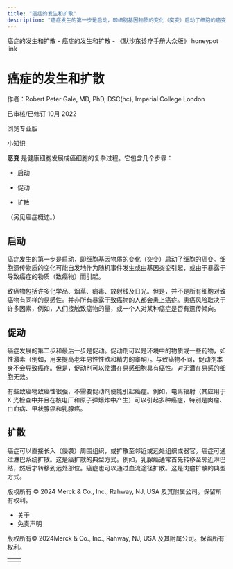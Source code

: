 ```yaml
---
title: "癌症的发生和扩散"
description: "癌症发生的第一步是启动，即细胞基因物质的变化（突变）启动了细胞的癌变。细胞遗传物质的变化可能自发地作为随机事件发生或由基因突变引起，或由于暴露于导致癌症的物质（致癌物）而引起。"
---
```


﻿癌症的发生和扩散 \- 癌症的发生和扩散 \- 《默沙东诊疗手册大众版》 honeypot link

# 癌症的发生和扩散

作者：Robert Peter Gale, MD, PhD, DSC(hc), Imperial College London

已审核/已修订 10月 2022

浏览专业版

小知识

**恶变** 是健康细胞发展成癌细胞的复杂过程。它包含几个步骤：

- 启动

- 促动

- 扩散


（另见癌症概述。）

## 启动

癌症发生的第一步是启动，即细胞基因物质的变化（突变）启动了细胞的癌变。细胞遗传物质的变化可能自发地作为随机事件发生或由基因突变引起，或由于暴露于导致癌症的物质（致癌物）而引起。

致癌物包括许多化学品、烟草、病毒、放射线及日光。但是，并不是所有细胞对致癌物有同样的易感性。并非所有暴露于致癌物的人都会患上癌症。患癌风险取决于许多因素，例如，人们接触致癌物的量，或一个人对某种癌症是否有遗传倾向。

## 促动

癌症发展的第二步和最后一步是促动。促动剂可以是环境中的物质或一些药物，如性激素（例如，用来提高老年男性性欲和精力的睾酮）。与致癌物不同，促动剂本身不会导致癌症。但是，促动剂可以使潜在易感细胞具有癌性。对无潜在易感的细胞无效。

有些致癌物致癌性很强，不需要促动剂便能引起癌症。例如，电离辐射（其应用于 X 光检查中并且在核电厂和原子弹爆炸中产生）可以引起多种癌症，特别是肉瘤、白血病、甲状腺癌和乳腺癌。

## 扩散

癌症可以直接长入（侵袭）周围组织，或扩散至邻近或远处组织或器官。癌症可通过淋巴系统扩散。这是癌扩散的典型方式。例如，乳腺癌通常首先转移至邻近淋巴结，然后才转移到远处部位。癌症也可以通过血流途径扩散。这是肉瘤扩散的典型方式。



版权所有 © 2024
Merck & Co., Inc., Rahway, NJ, USA 及其附属公司。保留所有权利。

- 关于
- 免责声明

版权所有© 2024Merck & Co., Inc., Rahway, NJ, USA 及其附属公司。保留所有权利。

|     |     |
| --- | --- |
|  |  |